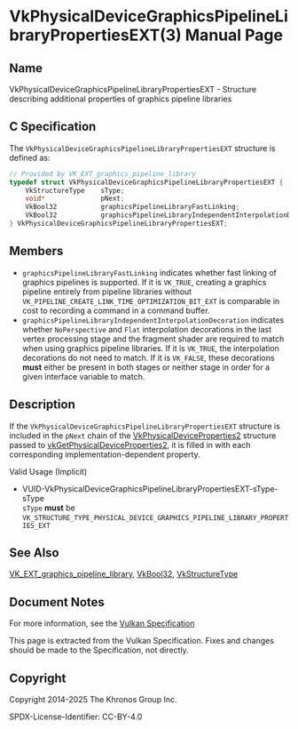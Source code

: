# VkPhysicalDeviceGraphicsPipelineLibraryPropertiesEXT(3) Manual Page

## Name

VkPhysicalDeviceGraphicsPipelineLibraryPropertiesEXT - Structure describing additional properties of graphics pipeline libraries



## [](#_c_specification)C Specification

The `VkPhysicalDeviceGraphicsPipelineLibraryPropertiesEXT` structure is defined as:

```c++
// Provided by VK_EXT_graphics_pipeline_library
typedef struct VkPhysicalDeviceGraphicsPipelineLibraryPropertiesEXT {
    VkStructureType    sType;
    void*              pNext;
    VkBool32           graphicsPipelineLibraryFastLinking;
    VkBool32           graphicsPipelineLibraryIndependentInterpolationDecoration;
} VkPhysicalDeviceGraphicsPipelineLibraryPropertiesEXT;
```

## [](#_members)Members

- []()`graphicsPipelineLibraryFastLinking` indicates whether fast linking of graphics pipelines is supported. If it is `VK_TRUE`, creating a graphics pipeline entirely from pipeline libraries without `VK_PIPELINE_CREATE_LINK_TIME_OPTIMIZATION_BIT_EXT` is comparable in cost to recording a command in a command buffer.
- []()`graphicsPipelineLibraryIndependentInterpolationDecoration` indicates whether `NoPerspective` and `Flat` interpolation decorations in the last vertex processing stage and the fragment shader are required to match when using graphics pipeline libraries. If it is `VK_TRUE`, the interpolation decorations do not need to match. If it is `VK_FALSE`, these decorations **must** either be present in both stages or neither stage in order for a given interface variable to match.

## [](#_description)Description

If the `VkPhysicalDeviceGraphicsPipelineLibraryPropertiesEXT` structure is included in the `pNext` chain of the [VkPhysicalDeviceProperties2](https://registry.khronos.org/vulkan/specs/latest/man/html/VkPhysicalDeviceProperties2.html) structure passed to [vkGetPhysicalDeviceProperties2](https://registry.khronos.org/vulkan/specs/latest/man/html/vkGetPhysicalDeviceProperties2.html), it is filled in with each corresponding implementation-dependent property.

Valid Usage (Implicit)

- [](#VUID-VkPhysicalDeviceGraphicsPipelineLibraryPropertiesEXT-sType-sType)VUID-VkPhysicalDeviceGraphicsPipelineLibraryPropertiesEXT-sType-sType  
  `sType` **must** be `VK_STRUCTURE_TYPE_PHYSICAL_DEVICE_GRAPHICS_PIPELINE_LIBRARY_PROPERTIES_EXT`

## [](#_see_also)See Also

[VK\_EXT\_graphics\_pipeline\_library](https://registry.khronos.org/vulkan/specs/latest/man/html/VK_EXT_graphics_pipeline_library.html), [VkBool32](https://registry.khronos.org/vulkan/specs/latest/man/html/VkBool32.html), [VkStructureType](https://registry.khronos.org/vulkan/specs/latest/man/html/VkStructureType.html)

## [](#_document_notes)Document Notes

For more information, see the [Vulkan Specification](https://registry.khronos.org/vulkan/specs/latest/html/vkspec.html#VkPhysicalDeviceGraphicsPipelineLibraryPropertiesEXT)

This page is extracted from the Vulkan Specification. Fixes and changes should be made to the Specification, not directly.

## [](#_copyright)Copyright

Copyright 2014-2025 The Khronos Group Inc.

SPDX-License-Identifier: CC-BY-4.0